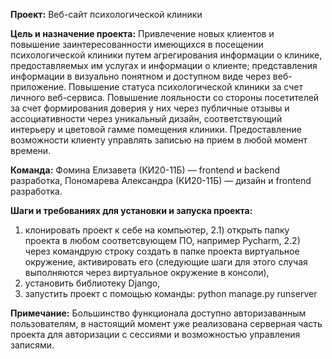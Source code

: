 **Проект:** Веб-сайт психологической клиники

**Цель и назначение проекта:** Привлечение новых клиентов и повышение заинтересованности имеющихся в посещении психологической
клиники путем агрегирования информации о клинике, предоставляемых им услугах и информации о
клиенте; представления информации в визуально понятном и доступном виде через веб-приложение.
Повышение статуса психологической клиники за счет личного веб-сервиса. Повышение лояльности со
стороны посетителей за счет формирования доверия у них через публичные отзывы и ассоциативности
через уникальный дизайн, соответствующий интерьеру и цветовой гамме помещения клиники.
Предоставление возможности клиенту управлять записью на прием в любой момент времени.

**Команда:**
Фомина Елизавета (КИ20-11Б) — frontend и backend разработка,
Пономарева Александра (КИ20-11Б) — дизайн и frontend разработка.

**Шаги и требованиях для установки и запуска проекта:**
1) клонировать проект к себе на компьютер,
2.1) открыть папку проекта в любом соответсвующем ПО, например Pycharm,
2.2) через командрую строку создать в папке проекта виртуальное окружение, активировать его (следующие шаги для этого случая выполняются через виртуальное окружение в консоли),
3) установить библиотеку Django,
4) запустить проект с помощью команды: python manage.py runserver

**Примечание:**
Большинство функционала доступно авторизаванным пользователям, в настоящий момент уже реализована серверная часть проекта для авторизации с сессиями и возможностью управления записями.
